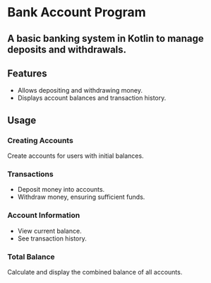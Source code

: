 # Bank Account Program
## A basic banking system in Kotlin to manage deposits and withdrawals.
## Features

- Allows depositing and withdrawing money.
- Displays account balances and transaction history.

## Usage

### Creating Accounts

Create accounts for users with initial balances.

### Transactions

- Deposit money into accounts.
- Withdraw money, ensuring sufficient funds.

### Account Information

- View current balance.
- See transaction history.

### Total Balance

Calculate and display the combined balance of all accounts.




